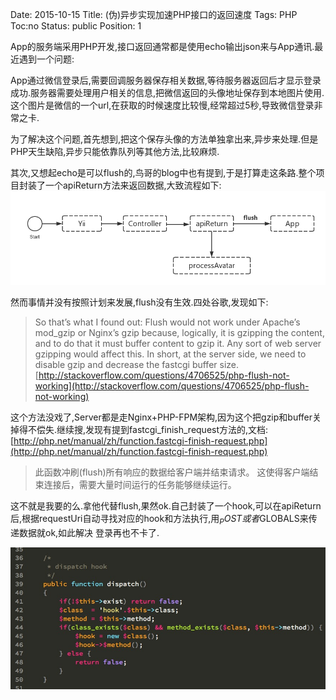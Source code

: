 Date: 2015-10-15
Title: (伪)异步实现加速PHP接口的返回速度
Tags:  PHP
Toc:no
Status: public
Position: 1

App的服务端采用PHP开发,接口返回通常都是使用echo输出json来与App通讯.最近遇到一个问题:

App通过微信登录后,需要回调服务器保存相关数据,等待服务器返回后才显示登录成功.服务器需要处理用户相关的信息,把微信返回的头像地址保存到本地图片使用.这个图片是微信的一个url,在获取的时候速度比较慢,经常超过5秒,导致微信登录非常之卡.

为了解决这个问题,首先想到,把这个保存头像的方法单独拿出来,异步来处理.但是PHP天生缺陷,异步只能依靠队列等其他方法,比较麻烦.

其次,又想起echo是可以flush的,鸟哥的blog中也有提到,于是打算走这条路.整个项目封装了一个apiReturn方法来返回数据,大致流程如下:
![](images/yii-apiReturn.png)

然而事情并没有按照计划来发展,flush没有生效.四处谷歌,发现如下:  

> So that’s what I found out: Flush would not work under Apache’s mod_gzip or Nginx’s gzip because, logically, it is gzipping the content, and to do that it must buffer content to gzip it. Any sort of web server gzipping would affect this. In short, at the server side, we need to disable gzip and decrease the fastcgi buffer size. [http://stackoverflow.com/questions/4706525/php-flush-not-working](http://stackoverflow.com/questions/4706525/php-flush-not-working)

这个方法没戏了,Server都是走Nginx+PHP-FPM架构,因为这个把gzip和buffer关掉得不偿失.继续搜,发现有提到fastcgi_finish_request方法的,文档:[http://php.net/manual/zh/function.fastcgi-finish-request.php](http://php.net/manual/zh/function.fastcgi-finish-request.php)

> 此函数冲刷(flush)所有响应的数据给客户端并结束请求。 这使得客户端结束连接后，需要大量时间运行的任务能够继续运行。

这不就是我要的么.拿他代替flush,果然ok.自己封装了一个hook,可以在apiReturn后,根据requestUri自动寻找对应的hook和方法执行,用$_POST或者$GLOBALS来传递数据就ok,如此解决 登录再也不卡了.

![](images/hook.png)


